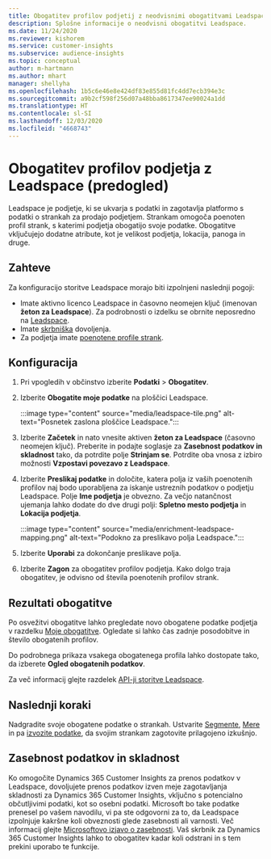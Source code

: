 ```yaml
---
title: Obogatitev profilov podjetij z neodvisnimi obogatitvami Leadspace
description: Splošne informacije o neodvisni obogatitvi Leadspace.
ms.date: 11/24/2020
ms.reviewer: kishorem
ms.service: customer-insights
ms.subservice: audience-insights
ms.topic: conceptual
author: m-hartmann
ms.author: mhart
manager: shellyha
ms.openlocfilehash: 1b5c6e46e8e424df83e855d81fc4dd7ecb394e3c
ms.sourcegitcommit: a9b2cf598f256d07a48bba8617347ee90024a1dd
ms.translationtype: HT
ms.contentlocale: sl-SI
ms.lasthandoff: 12/03/2020
ms.locfileid: "4668743"
---
```

# <a name="enrichment-of-company-profiles-with-leadspace-preview"></a>Obogatitev profilov podjetja z Leadspace (predogled)

Leadspace je podjetje, ki se ukvarja s podatki in zagotavlja platformo s podatki o strankah za prodajo podjetjem. Strankam omogoča poenoten profil strank, s katerimi podjetja obogatijo svoje podatke. Obogatitve vključujejo dodatne atribute, kot je velikost podjetja, lokacija, panoga in druge.

## <a name="prerequisites"></a>Zahteve

Za konfiguracijo storitve Leadspace morajo biti izpolnjeni naslednji pogoji:

- Imate aktivno licenco Leadspace in časovno neomejen ključ (imenovan **žeton za Leadspace**). Za podrobnosti o izdelku se obrnite neposredno na [Leadspace](https://www.leadspace.com/products/leadspace-on-demand/).
- Imate [skrbniška](permissions.md#administrator) dovoljenja.
- Za podjetja imate [poenotene profile strank](customer-profiles.md).

## <a name="configuration"></a>Konfiguracija

1. Pri vpogledih v občinstvo izberite **Podatki** > **Obogatitev**.

1. Izberite **Obogatite moje podatke** na ploščici Leadspace.

   :::image type="content" source="media/leadspace-tile.png" alt-text="Posnetek zaslona ploščice Leadspace.":::

1. Izberite **Začetek** in nato vnesite aktiven **žeton za Leadspace** (časovno neomejen ključ). Preberite in podajte soglasje za **Zasebnost podatkov in skladnost** tako, da potrdite polje **Strinjam se**. Potrdite oba vnosa z izbiro možnosti **Vzpostavi povezavo z Leadspace**.

1. Izberite **Preslikaj podatke** in določite, katera polja iz vaših poenotenih profilov naj bodo uporabljena za iskanje ustreznih podatkov o podjetju Leadspace. Polje **Ime podjetja** je obvezno. Za večjo natančnost ujemanja lahko dodate do dve drugi polji: **Spletno mesto podjetja** in **Lokacija podjetja**.

   :::image type="content" source="media/enrichment-leadspace-mapping.png" alt-text="Podokno za preslikavo polja Leadspace.":::
   
1. Izberite **Uporabi** za dokončanje preslikave polja.

1. Izberite **Zagon** za obogatitev profilov podjetja. Kako dolgo traja obogatitev, je odvisno od števila poenotenih profilov strank.

## <a name="enrichment-results"></a>Rezultati obogatitve

Po osvežitvi obogatitve lahko pregledate novo obogatene podatke podjetja v razdelku [Moje obogatitve](enrichment-hub.md). Ogledate si lahko čas zadnje posodobitve in število obogatenih profilov.

Do podrobnega prikaza vsakega obogatenega profila lahko dostopate tako, da izberete **Ogled obogatenih podatkov**.

Za več informacij glejte razdelek [API-ji storitve Leadspace](https://support.leadspace.com/hc/en-us/sections/201997649-API).

## <a name="next-steps"></a>Naslednji koraki

Nadgradite svoje obogatene podatke o strankah. Ustvarite [Segmente](segments.md), [Mere](measures.md) in pa [izvozite podatke](export-destinations.md), da svojim strankam zagotovite prilagojeno izkušnjo.

## <a name="data-privacy-and-compliance"></a>Zasebnost podatkov in skladnost

Ko omogočite Dynamics 365 Customer Insights za prenos podatkov v Leadspace, dovoljujete prenos podatkov izven meje zagotavljanja skladnosti za Dynamics 365 Customer Insights, vključno s potencialno občutljivimi podatki, kot so osebni podatki. Microsoft bo take podatke prenesel po vašem navodilu, vi pa ste odgovorni za to, da Leadspace izpolnjuje kakršne koli obveznosti glede zasebnosti ali varnosti. Več informacij glejte [Microsoftovo izjavo o zasebnosti](https://go.microsoft.com/fwlink/?linkid=396732).
Vaš skrbnik za Dynamics 365 Customer Insights lahko to obogatitev kadar koli odstrani in s tem prekini uporabo te funkcije.